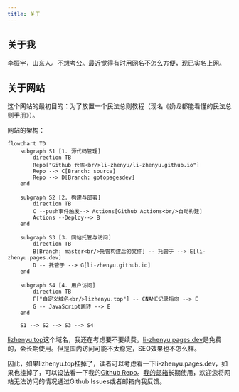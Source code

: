 ```yaml
---
title: 关于
---
```

## 关于我

李振宇，山东人。不想考公。最近觉得有时用网名不怎么方便，现已实名上网。

## 关于网站

这个网站的最初目的：为了放置一个民法总则教程（现名《奶龙都能看懂的民法总则手册》）。

网站的架构：

```mermaid
flowchart TD
    subgraph S1 [1. 源代码管理]
        direction TB
        Repo["Github 仓库<br/>li-zhenyu/li-zhenyu.github.io"]
        Repo --> C[Branch: source]
        Repo --> D[Branch: gotopagesdev]
    end

    subgraph S2 [2. 构建与部署]
        direction TB
        C --push事件触发--> Actions[Github Actions<br/>自动构建]
        Actions --Deploy--> B
    end

    subgraph S3 [3. 网站托管与访问]
        direction TB
        B[Branch: master<br/>托管构建后的文件] -- 托管于 --> E[li-zhenyu.pages.dev]
        D -- 托管于 --> G[li-zhenyu.github.io]
    end

    subgraph S4 [4. 用户访问]
        direction TB
        F["自定义域名<br/>lizhenyu.top"] -- CNAME记录指向 --> E
        G -- JavaScript跳转 --> E
    end

    S1 --> S2 --> S3 --> S4
```

[lizhenyu.top](https://lizhenyu.top)这个域名，我还在考虑要不要续费。[li-zhenyu.pages.dev](https://li-zhenyu.pages.dev)是免费的，会长期使用。但是国内访问可能不太稳定，SEO效果也不怎么样。

因此，如果lizhenyu.top挂掉了，读者可以考虑看一下li-zhenyu.pages.dev，如果也挂掉了，可以设法看一下我的[Github Repo](https://github.com/li-zhenyu/li-zhenyu.github.io)。[我的邮箱](mailto:lizhenyu66666666@outlook.com)长期使用，欢迎您将网站无法访问的情况通过Github Issues或者邮箱向我反馈。
